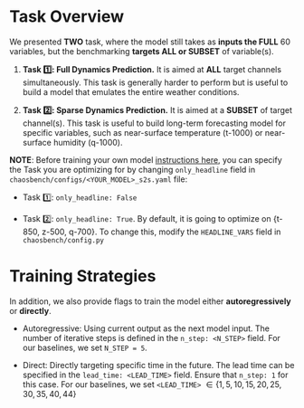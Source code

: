 # Task Overview

We presented __TWO__ task, where the model still takes as __inputs the FULL__ 60 variables, but the benchmarking __targets ALL or SUBSET__ of variable(s).

1. __Task 1️⃣: Full Dynamics Prediction.__
It is aimed at __ALL__ target channels simultaneously. This task is generally harder to perform but is useful to build a model that emulates the entire weather conditions.

2. __Task 2️⃣: Sparse Dynamics Prediction.__
It is aimed at a __SUBSET__ of target channel(s). This task is useful to build long-term forecasting model for specific variables, such as near-surface temperature (t-1000) or near-surface humidity (q-1000). 

__NOTE__: Before training your own model [instructions here](https://leap-stc.github.io/ChaosBench/training.html), you can specify the Task you are optimizing for by changing `only_headline` field in `chaosbench/configs/<YOUR_MODEL>_s2s.yaml` file:

- Task 1️⃣: `only_headline: False`

- Task 2️⃣: `only_headline: True`. By default, it is going to optimize on {t-850, z-500, q-700}. To change this, modify the `HEADLINE_VARS` field in `chaosbench/config.py` 

# Training Strategies
In addition, we also provide flags to train the model either __autoregressively__ or __directly__. 

- Autoregressive: Using current output as the next model input. The number of iterative steps is defined in the `n_step: <N_STEP>` field. For our baselines, we set `N_STEP = 5`.

- Direct: Directly targeting specific time in the future. The lead time can be specified in the `lead_time: <LEAD_TIME>` field. Ensure that `n_step: 1` for this case. For our baselines, we set `<LEAD_TIME>` $\in \{1, 5, 10, 15, 20, 25, 30, 35, 40, 44\}$